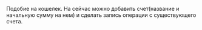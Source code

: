 Подобие на кошелек.
На сейчас можно добавить счет(название и начальную сумму на нем) и сделать запись операции с существующего счета.
